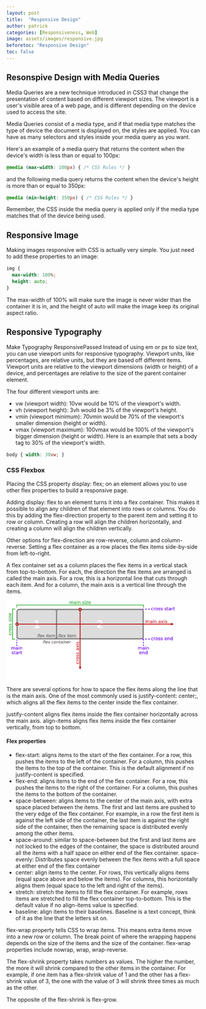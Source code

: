 ```yaml
---
layout: post
title:  "Responsive Design"
author: patrick
categories: [Responsiveness, Web]
image: assets/images/responsive.jpg
beforetoc: "Responsive Design"
toc: false
---
```


## Resonspive Design with Media Queries

Media Queries are a new technique introduced in CSS3 that change the presentation of content based on different viewport sizes. The viewport is a user's visible area of a web page, and is different depending on the device used to access the site.

Media Queries consist of a media type, and if that media type matches the type of device the document is displayed on, the styles are applied. You can have as many selectors and styles inside your media query as you want.

Here's an example of a media query that returns the content when the device's width is less than or equal to 100px:

```css
@media (max-width: 100px) { /* CSS Rules */ }
```

and the following media query returns the content when the device's height is more than or equal to 350px:

```css
@media (min-height: 350px) { /* CSS Rules */ }
```

Remember, the CSS inside the media query is applied only if the media type matches that of the device being used.

## Responsive Image

Making images responsive with CSS is actually very simple. You just need to add these properties to an image:

```css
img {
  max-width: 100%;
  height: auto;
}
```

The max-width of 100% will make sure the image is never wider than the container it is in, and the height of auto will make the image keep its original aspect ratio.

## Responsive Typography

Make Typography ResponsivePassed
Instead of using em or px to size text, you can use viewport units for responsive typography. Viewport units, like percentages, are relative units, but they are based off different items. Viewport units are relative to the viewport dimensions (width or height) of a device, and percentages are relative to the size of the parent container element.

The four different viewport units are:

* vw (viewport width): 10vw would be 10% of the viewport's width.
* vh (viewport height): 3vh would be 3% of the viewport's height.
* vmin (viewport minimum): 70vmin would be 70% of the viewport's smaller dimension (height or width).
* vmax (viewport maximum): 100vmax would be 100% of the viewport's bigger dimension (height or width).
Here is an example that sets a body tag to 30% of the viewport's width.

```css
body { width: 30vw; }
```
### CSS Flexbox

Placing the CSS property display: flex; on an element allows you to use other flex properties to build a responsive page.

Adding display: flex to an element turns it into a flex container. This makes it possible to align any children of that element into rows or columns. You do this by adding the flex-direction property to the parent item and setting it to row or column. Creating a row will align the children horizontally, and creating a column will align the children vertically.

Other options for flex-direction are row-reverse, column and column-reverse. Setting a flex container as a row places the flex items side-by-side from left-to-right.

A flex container set as a column places the flex items in a vertical stack from top-to-bottom. For each, the direction the flex items are arranged is called the main axis. For a row, this is a horizontal line that cuts through each item. And for a column, the main axis is a vertical line through the items.

![flex display](../assets/images/flex-display.png)

There are several options for how to space the flex items along the line that is the main axis. One of the most commonly used is justify-content: center;, which aligns all the flex items to the center inside the flex container.

justify-content aligns flex items inside the flex container horizontally across the main axis.
align-items aligns flex items inside the flex container vertically, from top to bottom.

#### Flex properties

* flex-start: aligns items to the start of the flex container. For a row, this pushes the items to the left of the container. For a column, this pushes the items to the top of the container. This is the default alignment if no justify-content is specified.
* flex-end: aligns items to the end of the flex container. For a row, this pushes the items to the right of the container. For a column, this pushes the items to the bottom of the container.
* space-between: aligns items to the center of the main axis, with extra space placed between the items. The first and last items are pushed to the very edge of the flex container. For example, in a row the first item is against the left side of the container, the last item is against the right side of the container, then the remaining space is distributed evenly among the other items.
* space-around: similar to space-between but the first and last items are not locked to the edges of the container, the space is distributed around all the items with a half space on either end of the flex container.
space-evenly: Distributes space evenly between the flex items with a full space at either end of the flex container
* center: align items to the center. For rows, this vertically aligns items (equal space above and below the items). For columns, this horizontally aligns them (equal space to the left and right of the items).
* stretch: stretch the items to fill the flex container. For example, rows items are stretched to fill the flex container top-to-bottom. This is the default value if no align-items value is specified.
* baseline: align items to their baselines. Baseline is a text concept, think of it as the line that the letters sit on.

flex-wrap property tells CSS to wrap items. This means extra items move into a new row or column. The break point of where the wrapping happens depends on the size of the items and the size of the container. flex-wrap properties include nowrap, wrap, wrap-reverse.

The flex-shrink property takes numbers as values. The higher the number, the more it will shrink compared to the other items in the container. For example, if one item has a flex-shrink value of 1 and the other has a flex-shrink value of 3, the one with the value of 3 will shrink three times as much as the other.

The opposite of the flex-shrink is flex-grow.